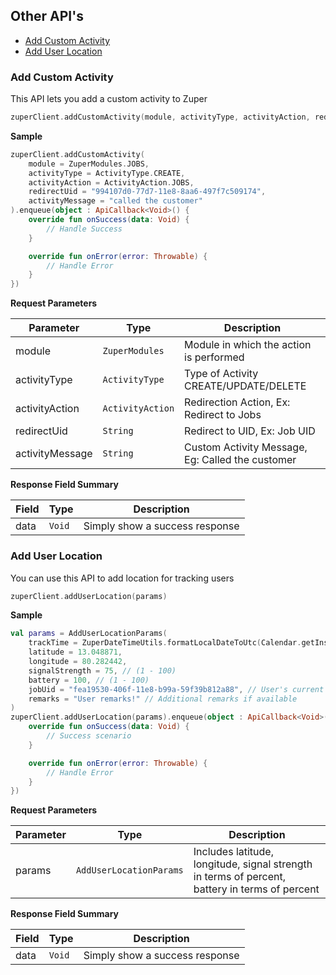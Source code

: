 ## Other API's

- [Add Custom Activity](#add-custom-activity)
- [Add User Location](#add-user-location)

### Add Custom Activity

This API lets you add a custom activity to Zuper

```kotlin
zuperClient.addCustomActivity(module, activityType, activityAction, redirectUid, activityMessage)
```

**Sample**

```kotlin
zuperClient.addCustomActivity(
    module = ZuperModules.JOBS,
    activityType = ActivityType.CREATE,
    activityAction = ActivityAction.JOBS,
    redirectUid = "994107d0-77d7-11e8-8aa6-497f7c509174",
    activityMessage = "called the customer"
).enqueue(object : ApiCallback<Void>() {
    override fun onSuccess(data: Void) {
        // Handle Success
    }

    override fun onError(error: Throwable) {
        // Handle Error
    }
})
```

**Request Parameters**

| **Parameter**   | **Type**         | **Description**                                  |
| --------------- | ---------------- | ------------------------------------------------ |
| module          | `ZuperModules`   | Module in which the action is performed          |
| activityType    | `ActivityType`   | Type of Activity CREATE/UPDATE/DELETE            |
| activityAction  | `ActivityAction` | Redirection Action, Ex: Redirect to Jobs         |
| redirectUid     | `String`         | Redirect to UID, Ex: Job UID                     |
| activityMessage | `String`         | Custom Activity Message, Eg: Called the customer |

**Response Field Summary**

| **Field** | **Type** | **Description**                |
| --------- | -------- | ------------------------------ |
| data      | `Void`   | Simply show a success response |

### Add User Location

You can use this API to add location for tracking users

```kotlin
zuperClient.addUserLocation(params)
```

**Sample**

```kotlin
val params = AddUserLocationParams(
    trackTime = ZuperDateTimeUtils.formatLocalDateToUtc(Calendar.getInstance().time),
    latitude = 13.048871,
    longitude = 80.282442,
    signalStrength = 75, // (1 - 100)
    battery = 100, // (1 - 100)
    jobUid = "fea19530-406f-11e8-b99a-59f39b812a88", // User's current job
    remarks = "User remarks!" // Additional remarks if available
)
zuperClient.addUserLocation(params).enqueue(object : ApiCallback<Void>() {
    override fun onSuccess(data: Void) {
        // Success scenario
    }

    override fun onError(error: Throwable) {
        // Handle Error
    }
})
```

**Request Parameters**

| **Parameter** | **Type**                | **Description**                                              |
| ------------- | ----------------------- | ------------------------------------------------------------ |
| params        | `AddUserLocationParams` | Includes latitude, longitude, signal strength in terms of percent, battery in terms of percent |

**Response Field Summary**

| **Field** | **Type** | **Description**                |
| --------- | -------- | ------------------------------ |
| data      | `Void`   | Simply show a success response |